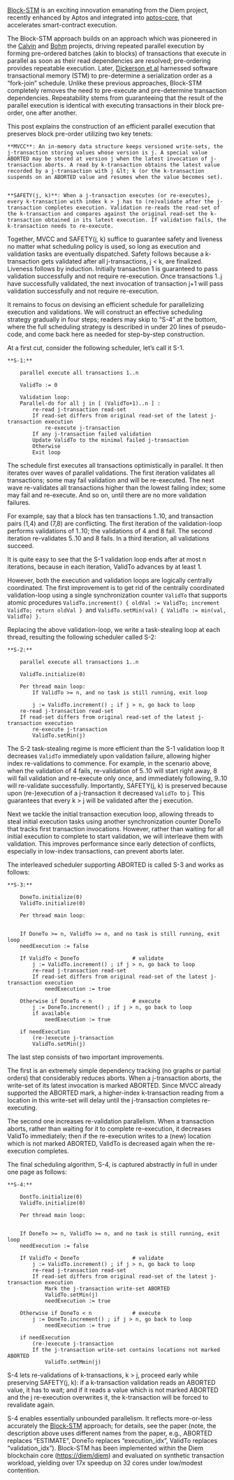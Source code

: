 <!-----

Yay, no errors, warnings, or alerts!

Conversion time: 0.626 seconds.


Using this Markdown file:

1. Paste this output into your source file.
2. See the notes and action items below regarding this conversion run.
3. Check the rendered output (headings, lists, code blocks, tables) for proper
   formatting and use a linkchecker before you publish this page.

Conversion notes:

* Docs to Markdown version 1.0β33
* Sat Mar 19 2022 10:21:48 GMT-0700 (PDT)
* Source doc: Block-STM post [03-19-2022]
----->


[Block-STM](https://arxiv.org/pdf/2203.06871.pdf) is an exciting innovation emanating from the Diem project, recently enhanced by Aptos and integrated into [aptos-core](https://github.com/aptos-labs/aptos-core), that accelerates smart-contract execution. 

The Block-STM approach builds on an approach which was pioneered in the [Calvin](http://cs.yale.edu/homes/thomson/publications/calvin-sigmod12.pdf) and [Bohm](https://arxiv.org/pdf/1412.2324.pdf) projects, driving repeated parallel execution by forming pre-ordered batches (akin to blocks) of transactions that execute in parallel as soon as their read dependencies are resolved;  pre-ordering provides repeatable execution. Later, [Dickerson et al](https://arxiv.org/abs/1702.04467) harnessed software transactional memory (STM) to pre-determine a serialization order as a “fork-join” schedule. Unlike these previous approaches, Block-STM completely removes the need to pre-execute and pre-determine transaction dependencies. Repeatability stems from guaranteeing that the result of the parallel execution is identical with executing transactions in their block pre-order, one after another. 

This post explains the construction of an efficient parallel execution that preserves block pre-order utilizing two key tenets: 


    **MVCC**: An in-memory data structure keeps versioned write-sets, the j-transaction storing values whose version is j. A special value ABORTED may be stored at version j when the latest invocation of j-transaction aborts. A read by k-transaction obtains the latest value recorded by a j-transaction with j &lt; k (or the k-transaction suspends on an ABORTED value and resumes when the value becomes set).  


    **SAFETY(j, k)**: When a j-transaction executes (or re-executes), every k-transaction with index k > j has to (re)validate after the j-transaction completes execution. Validation re-reads the read-set of the k-transaction and compares against the original read-set the k-transaction obtained in its latest execution. If validation fails, the k-transaction needs to re-execute.

Together, MVCC and SAFETY(j, k) suffice to guarantee safety and liveness no matter what scheduling policy is used, so long as execution and validation tasks are eventually dispatched. Safety follows because a k-transaction gets validated after all j-transactions, j &lt; k, are finalized. Liveness follows by induction. Initially transaction 1 is guaranteed to pass validation successfully and not require re-execution. Once transactions 1..j have successfully validated, the next invocation of transaction j+1 will pass validation successfully and not require re-execution.

It remains to focus on devising an efficient schedule for parallelizing execution and validations. We will construct an effective scheduling strategy gradually in four steps; readers may skip to “S-4” at the bottom, where the full scheduling strategy is described in under 20 lines of pseudo-code, and come back here as needed for step-by-step construction. 

 

At a first cut, consider the following scheduler, let’s call it S-1.


    **S-1:**


```
    parallel execute all transactions 1..n

    ValidTo := 0 

    Validation loop:
    Parallel-do for all j in [ (ValidTo+1)..n ] :
        re-read j-transaction read-set 
        If read-set differs from original read-set of the latest j-transaction execution 
            re-execute j-transaction 
        If any j-transaction failed validation
        Update ValidTo to the minimal failed j-transaction
        Otherwise
        Exit loop  
```


The schedule first executes all transactions optimistically in parallel. It then iterates over waves of parallel validations. The first iteration validates all transactions; some may fail validation and will be re-executed. The next wave re-validates all transactions higher than the lowest failing index; some may fail and re-execute. And so on, until there are no more validation failures. 

For example, say that a block has ten transactions 1..10, and transaction pairs (1,4) and (7,8) are conflicting. The first iteration of the validation-loop performs validations of 1..10; the validations of 4 and 8 fail. The second iteration re-validates 5..10 and 8 fails. In a third iteration, all validations succeed.

It is quite easy to see that the S-1 validation loop ends after at most n iterations, because in each iteration, ValidTo advances by at least 1. 

However, both the execution and validation loops are logically centrally coordinated. The first improvement is to get rid of the centrally coordinated validation-loop using a single synchronization counter `ValidTo` that supports atomic procedures `ValidTo.increment() { oldVal := ValidTo; increment ValidTo; return oldVal } `and `ValidTo.setMin(val) { ValidTo := min(val, ValidTo) }. `

 

Replacing the above validation-loop, we write a task-stealing loop at each thread, resulting the following scheduler called S-2:


    **S-2:**


```
    parallel execute all transactions 1..n

    ValidTo.initialize(0) 

    Per thread main loop:
    	If ValidTo >= n, and no task is still running, exit loop

        j := ValidTo.increment() ; if j > n, go back to loop 
    re-read j-transaction read-set 
    If read-set differs from original read-set of the latest j-transaction execution 
        re-execute j-transaction
        ValidTo.setMin(j) 
```


The S-2 task-stealing regime is more efficient than the S-1 validation loop It decreases `ValidTo` immediately upon validation failure, allowing higher index re-validations to commence. For example, in the scenario above, when the validation of 4 fails, re-validation of 5..10 will start right away, 8 will fail validation and re-execute only once, and immediately following, 9..10 will re-validate successfully. Importantly, SAFETY(j, k) is preserved because upon (re-)execution of a j-transaction it decreased `ValidTo `to j. This guarantees that every k > j will be validated after the j execution. 

Next we tackle the initial transaction execution loop, allowing threads to steal initial execution tasks using another synchronization counter DoneTo that tracks first transaction invocations. However, rather than waiting for all initial execution to complete to start validation, we will interleave them with validation. This improves performance since early detection of conflicts, especially in low-index transactions, can prevent aborts later. 

The interleaved scheduler supporting ABORTED is called S-3 and works as follows:


    **S-3:**


```
    DoneTo.initialize(0) 
    ValidTo.initialize(0) 

    Per thread main loop:


    If DoneTo >= n, ValidTo >= n, and no task is still running, exit loop
    needExecution := false

    If ValidTo < DoneTo 				# validate
        j := ValidTo.increment() ; if j > n, go back to loop
        re-read j-transaction read-set 
        If read-set differs from original read-set of the latest j-transaction execution 
        	needExecution := true

    Otherwise if DoneTo < n 			# execute
        j := DoneTo.increment() ; if j > n, go back to loop
        if available
            needExecution := true

    if needExecution
        (re-)execute j-transaction
        ValidTo.setMin(j) 
```


The last step consists of two important improvements.

The first is an extremely simple dependency tracking (no graphs or partial orders) that considerably reduces aborts. When a j-transaction aborts, the write-set of its latest invocation is marked ABORTED. Since MVCC already supported the ABORTED mark, a higher-index k-transaction reading from a location in this write-set will delay until the j-transaction completes re-executing.

The second one increases re-validation parallelism. When a transaction aborts, rather than waiting for it to complete re-execution, it decreases ValidTo immediately; then if the re-execution writes to a (new) location which is not marked ABORTED, ValidTo is decreased again when the re-execution completes. 

The final scheduling algorithm, S-4, is captured abstractly in full in under one page as follows:


    **S-4:**


```
    DontTo.initialize(0) 
    ValidTo.initialize(0) 

    Per thread main loop:


    If DoneTo >= n, ValidTo >= n, and no task is still running, exit loop
    needExecution := false

    If ValidTo < DoneTo 				# validate
        j := ValidTo.increment() ; if j > n, go back to loop
        re-read j-transaction read-set 
        If read-set differs from original read-set of the latest j-transaction execution 
        	Mark the j-transaction write-set ABORTED
            ValidTo.setMin(j)
        	needExecution := true

    Otherwise if DoneTo < n 			# execute
        j := DoneTo.increment() ; if j > n, go back to loop
            needExecution := true

    if needExecution
        (re-)execute j-transaction
        If the j-transaction write-set contains locations not marked ABORTED
            ValidTo.setMmin(j) 
```


S-4 lets re-validations of k-transactions, k > j,  proceed early while preserving SAFETY(j, k): if a k-transaction validation reads an ABORTED value, it has to wait; and if it reads a value which is not marked ABORTED and the j re-execution overwrites it, the k-transaction will be forced to revalidate again.

S-4 enables essentially unbounded parallelism. It reflects more-or-less accurately the [Block-STM](https://arxiv.org/pdf/2203.06871.pdf) approach; for details, see the paper (note, the description above uses different names from the paper, e.g., ABORTED replaces “ESTIMATE”, DoneTo replaces “execution_idx”, ValidTo replaces “validation_idx”). Block-STM has been implemented within the Diem blockchain core ([https://diem/diem](https://diem/diem)) and evaluated on synthetic transaction workload, yielding over 17x speedup on 32 cores under low/modest contention. 


